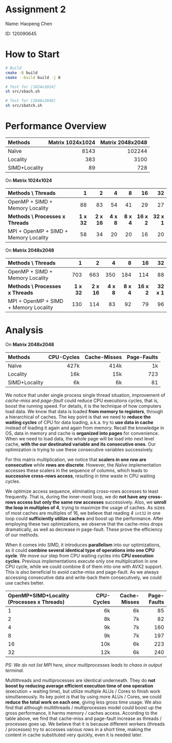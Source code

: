 # Assignment 2

Name: Haopeng Chen

ID: 120090645

# How to Start

```bash
# Build
cmake -B build
cmake --build build -j 8

# Test for [1024x1024]
sh src/sbach.sh

# Test for [2048x2048]
sh src/sbatch.sh
```

# Performance Overview

| Methods       | Matrix 1024x1024 | Matrix 2048x2048 |
| :------------ | ---------------: | ---------------: |
| Naïve         |             8143 |           102244 |
| Locality      |              383 |             3100 |
| SIMD+Locality |               89 |              728 |

On **Matrix 1024x1024**

| Methods \ Threads                     |          1 |          2 |         4 |         8 |         16 |         32 |
| :------------------------------------ | ---------: | ---------: | --------: | --------: | ---------: | ---------: |
| OpenMP + SIMD + Memory Locality       |         88 |         83 |        54 |        41 |         29 |         27 |
| **Methods \ Processes x Threads**     | **1 x 32** | **2 x 16** | **4 x 8** | **8 x 4** | **16 x 2** | **32 x 1** |
| MPI + OpenMP + SIMD + Memory Locality |         58 |         34 |        20 |        20 |         16 |         20 |

On **Matrix 2048x2048**

| Methods \ Threads                     |          1 |          2 |         4 |         8 |         16 |         32 |
| :------------------------------------ | ---------: | ---------: | --------: | --------: | ---------: | ---------: |
| OpenMP + SIMD + Memory Locality       |        703 |        663 |       350 |       184 |        114 |         88 |
| **Methods \ Processes x Threads**     | **1 x 32** | **2 x 16** | **4 x 8** | **8 x 4** | **16 x 2** | **32 x 1** |
| MPI + OpenMP + SIMD + Memory Locality |        130 |        114 |        83 |        92 |         79 |         96 |

# Analysis

On **Matrix 2048x2048**

| Methods       | CPU-Cycles | Cache-Misses | Page-Faults |
| :------------ | ---------: | -----------: | ----------: |
| Naïve         |       427k |         414k |          1k |
| Locality      |        16k |          15k |         723 |
| SIMD+Locality |         6k |           6k |          81 |

We notice that under single process single thread situation, improvement of *cache-miss* and *page-fault* could reduce CPU executions cycles, that is, boost the running speed. For details, it is the technique of how computers load data. We know that data is loaded **from memory to registers**, through a hierarchical of caches. The key point is that we need to **reduce the waiting cycles** of CPU for data loading, a.k.a. try to **use data in cache** instead of loading it again and again from memory. Recall the knowledge in OS, data in memory and cache is **organized into pages** for convenience. When we need to load data, the whole page will be load into next level cache, **with the our destinated variable and its consecutive ones**. Our optimization is trying to use these consecutive variables successively. 

For this matrix multiplication, we notice that **scalers in one row are consecutive** while **rows are discrete**. However, the *Naïve* implementation accesses these scalers in the sequence of columns, which leads to **successive cross-rows access**, resulting in time waste in CPU waiting cycles.

We optimize access sequence, eliminating cross-rows accesses to least frequently. That is, during the inner-most loop, we do **not have any cross-rows access but only the same row accesses** successively. Also, we **unroll the loop in multiples of 4**, trying to maximize the usage of caches. As sizes of most caches are multiples of 16, we believe that reading 4 `int32` in one loop could **sufficiently utilize caches** and boost up the performance. After employing these two optimizations, we observe that the cache-miss drops dramatically, as well as decrease in page-fault. These prove the efficiency of our methods.

When it comes into SIMD, it introduces **parallelism** into our optimizations, as it could **combine several identical type of operations into one CPU cycle**. We move our step from CPU waiting cycles into **CPU execution cycles**. Previous implementations execute only one multiplication in one CPU cycle, while we could combine 8 of them into one with AVX2 support. This is also beneficial to avoid cache-miss and page-fault. As we always accessing consecutive data and write-back them consecutively, we could use caches better.

| OpenMP+SIMD+Locality (Processes x Threads) | CPU-Cycles | Cache-Misses | Page-Faults |
| :----------------------------------------- | ---------: | -----------: | ----------: |
| 1                                          |         6k |           6k |          85 |
| 2                                          |         8k |           7k |          82 |
| 4                                          |         9k |           7k |         160 |
| 8                                          |         9k |           7k |         197 |
| 16                                         |        10k |           6k |         223 |
| 32                                         |        12k |           6k |         240 |

*PS: We do not list MPI here, since multiprocesses leads to chaos in output terminal.*

Multithreads and multiprocesses are identical underneath. They do **not boost by reducing average efficient execution time of one operation** (execution + waiting time), but utilize multiple ALUs / Cores to finish work simultaneously. Its key point is that by using more ALUs / Cores, we could **reduce the total work on each one**, giving less gross time usage. We also find that although multithreads / multiprocesses model could boost up the gross performance, it harms memory / caches access. According to the table above, we find that cache-miss and page-fault increase as threads / processes goes up. We believe that it is because different workers (threads / processes) try to accesses various rows in a short time, making the content in cache substituted very quickly, even it is needed later.
